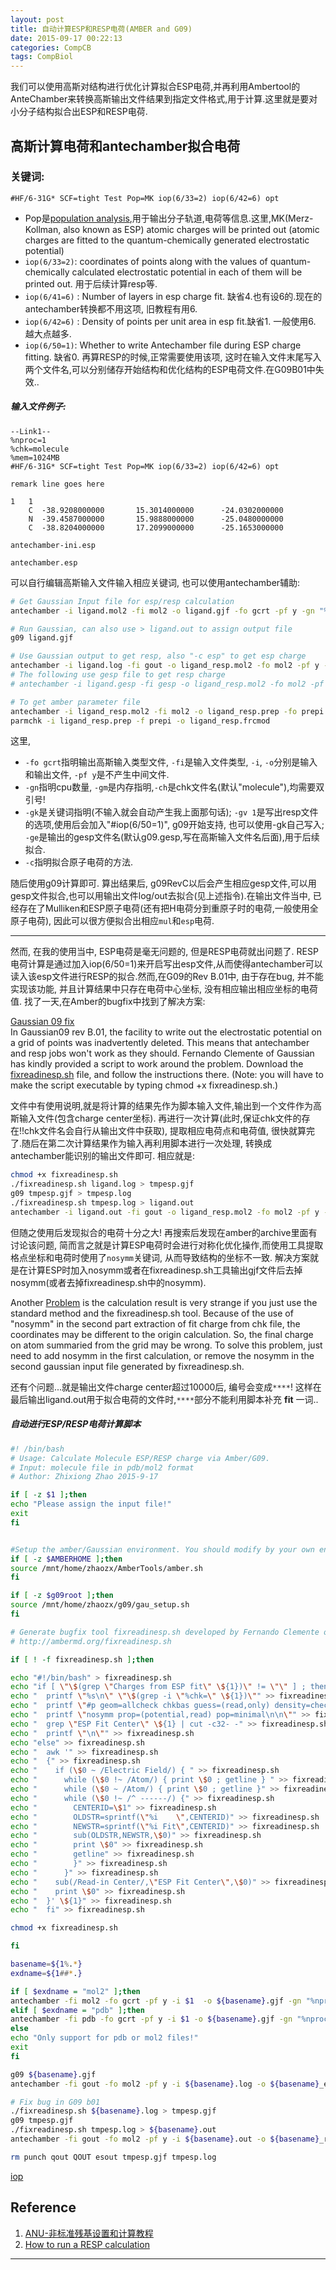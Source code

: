 ```yaml
---
layout: post
title: 自动计算ESP和RESP电荷(AMBER and G09)
date: 2015-09-17 00:22:13
categories: CompCB
tags: CompBiol
---
```


我们可以使用高斯对结构进行优化计算拟合ESP电荷,并再利用Ambertool的AnteChamber来转换高斯输出文件结果到指定文件格式,用于计算.这里就是要对小分子结构拟合出ESP和RESP电荷.

## 高斯计算电荷和antechamber拟合电荷

### 关键词: 

`#HF/6-31G* SCF=tight Test Pop=MK iop(6/33=2) iop(6/42=6) opt`

- Pop是[population analysis](http://www.gaussian.com/g_tech/g_ur/k_population.htm),用于输出分子轨道,电荷等信息.这里,MK(Merz-Kollman, also known as ESP) atomic charges will be printed out (atomic charges are fitted to the quantum-chemically generated electrostatic potential)
- `iop(6/33=2)`: coordinates of points along with the values of quantum-chemically calculated electrostatic potential in each of them will be printed out. 用于后续计算resp等.
- `iop(6/41=6)` : Number of layers in esp charge fit. 缺省4.也有设6的.现在的antechamber转换都不用这项, 旧教程有用6.
- `iop(6/42=6)` : Density of points per unit area in esp fit.缺省1. 一般使用6. 越大点越多.
- `iop(6/50=1)`: Whether to write Antechamber file during ESP charge fitting. 缺省0. 再算RESP的时候,正常需要使用该项, 这时在输入文件末尾写入两个文件名,可以分别储存开始结构和优化结构的ESP电荷文件.在G09B01中失效..

##### 输入文件例子:

~~~
--Link1--
%nproc=1
%chk=molecule
%mem=1024MB
#HF/6-31G* SCF=tight Test Pop=MK iop(6/33=2) iop(6/42=6) opt

remark line goes here

1   1
    C  -38.9208000000       15.3014000000      -24.0302000000   
    N  -39.4587000000       15.9888000000      -25.0480000000     
    C  -38.8204000000       17.2099000000      -25.1653000000     

antechamber-ini.esp 

antechamber.esp 

~~~

可以自行编辑高斯输入文件输入相应关键词, 也可以使用antechamber辅助: 

~~~bash
# Get Gaussian Input file for esp/resp calculation
antechamber -i ligand.mol2 -fi mol2 -o ligand.gjf -fo gcrt -pf y -gn "%nproc=8" -gm "%mem=1000MB" -ch "ligand" -gk "#HF/6-31G* SCF=tight Test Pop=MK iop(6/33=2, 6/42=6) opt" -ge ligand.gesp -gv 1

# Run Gaussian, can also use > ligand.out to assign output file
g09 ligand.gjf

# Use Gaussian output to get resp, also "-c esp" to get esp charge
antechamber -i ligand.log -fi gout -o ligand_resp.mol2 -fo mol2 -pf y -c resp
# The following use gesp file to get resp charge
# antechamber -i ligand.gesp -fi gesp -o ligand_resp.mol2 -fo mol2 -pf y -c resp

# To get amber parameter file
antechamber -i ligand_resp.mol2 -fi mol2 -o ligand_resp.prep -fo prepi
parmchk -i ligand_resp.prep -f prepi -o ligand_resp.frcmod
~~~

这里, 

- `-fo gcrt`指明输出高斯输入类型文件, `-fi`是输入文件类型, `-i`, `-o`分别是输入和输出文件, `-pf y`是不产生中间文件.
- `-gn`指明cpu数量, `-gm`是内存指明,`-ch`是chk文件名(默认"molecule"),均需要双引号!
- `-gk`是关键词指明(不输入就会自动产生我上面那句话); `-gv 1`是写出resp文件的选项,使用后会加入"#iop(6/50=1)", g09开始支持, 也可以使用-gk自己写入; `-ge`是输出的gesp文件名(默认g09.gesp,写在高斯输入文件名后面),用于后续拟合. 
- `-c`指明拟合原子电荷的方法.

随后使用g09计算即可. 算出结果后, g09RevC以后会产生相应gesp文件,可以用gesp文件拟合,也可以用输出文件log/out去拟合(见上述指令).在输出文件当中, 已经存在了Mulliken和ESP原子电荷(还有把H电荷分到重原子时的电荷,一般使用全原子电荷), 因此可以很方便拟合出相应`mul`和`esp`电荷.

------

然而, 在我的使用当中, ESP电荷是毫无问题的, 但是RESP电荷就出问题了. RESP电荷计算是通过加入iop(6/50=1)来开启写出esp文件,从而使得antechamber可以读入该esp文件进行RESP的拟合.然而,在G09的Rev B.01中, 由于存在bug, 并不能实现该功能, 并且计算结果中只存在电荷中心坐标, 没有相应输出相应坐标的电荷值. 找了一天,在Amber的bugfix中找到了解决方案: 

[Gaussian 09 fix](http://ambermd.org/bugfixesat.html)  
In Gaussian09 rev B.01, the facility to write out the electrostatic potential on a grid of points was inadvertently deleted. This means that antechamber and resp jobs won't work as they should. Fernando Clemente of Gaussian has kindly provided a script to work around the problem. Download the [fixreadinesp.sh](http://ambermd.org/fixreadinesp.sh) file, and follow the instructions there. (Note: you will have to make the script executable by typing chmod +x fixreadinesp.sh.)

文件中有使用说明,就是将计算的结果先作为脚本输入文件,输出到一个文件作为高斯输入文件(包含charge center坐标). 再进行一次计算(此时,保证chk文件的存在!!chk文件名会自行从输出文件中获取), 提取相应电荷点和电荷值, 很快就算完了.随后在第二次计算结果作为输入再利用脚本进行一次处理, 转换成antechamber能识别的输出文件即可. 相应就是:

~~~bash
chmod +x fixreadinesp.sh
./fixreadinesp.sh ligand.log > tmpesp.gjf
g09 tmpesp.gjf > tmpesp.log
./fixreadinesp.sh tmpesp.log > ligand.out 
antechamber -i ligand.out -fi gout -o ligand_resp.mol2 -fo mol2 -pf y -c resp
~~~

但随之使用后发现拟合的电荷十分之大! 再搜索后发现在amber的archive里面有讨论该问题, 简而言之就是计算ESP电荷时会进行对称化优化操作,而使用工具提取格点坐标和电荷时使用了`nosymm`关键词, 从而导致结构的坐标不一致. 解决方案就是在计算ESP时加入nosymm或者在fixreadinesp.sh工具输出gjf文件后去掉nosymm(或者去掉fixreadinesp.sh中的nosymm).

Another [Problem](http://archive.ambermd.org/201108/0726.html) is the calculation result is very strange if you just use the standard method and the fixreadinesp.sh tool. Because of the use of "nosymm" in the second part extraction of fit charge from chk file, the coordinates may be different to the origin calculation. So, the final charge on atom summaried from the grid may be wrong. To solve this problem, just need to add nosymm in the first calculation, or remove the nosymm in the second gaussian input file generated by fixreadinesp.sh.

还有个问题...就是输出文件charge center超过10000后, 编号会变成`****`! 这样在最后输出ligand.out用于拟合电荷的文件时,`****`部分不能利用脚本补充 **fit** 一词..

##### 自动进行ESP/RESP电荷计算脚本

~~~bash
#! /bin/bash
# Usage: Calculate Molecule ESP/RESP charge via Amber/G09.
# Input: molecule file in pdb/mol2 format
# Author: Zhixiong Zhao 2015-9-17

if [ -z $1 ];then
echo "Please assign the input file!"
exit
fi


#Setup the amber/Gaussian environment. You should modify by your own environment
if [ -z $AMBERHOME ];then
source /mnt/home/zhaozx/AmberTools/amber.sh
fi

if [ -z $g09root ];then
source /mnt/home/zhaozx/g09/gau_setup.sh
fi

# Generate bugfix tool fixreadinesp.sh developed by Fernando Clemente of Gaussian
# http://ambermd.org/fixreadinesp.sh

if [ ! -f fixreadinesp.sh ];then

echo "#!/bin/bash" > fixreadinesp.sh
echo "if [ \"\$(grep \"Charges from ESP fit\" \${1})\" != \"\" ] ; then" >> fixreadinesp.sh
echo "  printf \"%s\n\" \"\$(grep -i \"%chk=\" \${1})\"" >> fixreadinesp.sh
echo "  printf \"#p geom=allcheck chkbas guess=(read,only) density=check\n\"" >> fixreadinesp.sh
echo "  printf \"nosymm prop=(potential,read) pop=minimal\n\n\"" >> fixreadinesp.sh
echo "  grep \"ESP Fit Center\" \${1} | cut -c32- -" >> fixreadinesp.sh
echo "  printf \"\n\"" >> fixreadinesp.sh
echo "else" >> fixreadinesp.sh
echo "  awk '" >> fixreadinesp.sh
echo "  {" >> fixreadinesp.sh
echo "    if (\$0 ~ /Electric Field/) { " >> fixreadinesp.sh
echo "      while (\$0 !~ /Atom/) { print \$0 ; getline } " >> fixreadinesp.sh
echo "      while (\$0 ~ /Atom/) { print \$0 ; getline }" >> fixreadinesp.sh
echo "      while (\$0 !~ /^ ------/) {" >> fixreadinesp.sh
echo "        CENTERID=\$1" >> fixreadinesp.sh
echo "        OLDSTR=sprintf(\"%i    \",CENTERID)" >> fixreadinesp.sh
echo "        NEWSTR=sprintf(\"%i Fit\",CENTERID)" >> fixreadinesp.sh
echo "        sub(OLDSTR,NEWSTR,\$0)" >> fixreadinesp.sh
echo "        print \$0" >> fixreadinesp.sh
echo "        getline" >> fixreadinesp.sh
echo "        }" >> fixreadinesp.sh
echo "      }" >> fixreadinesp.sh
echo "    sub(/Read-in Center/,\"ESP Fit Center\",\$0)" >> fixreadinesp.sh
echo "    print \$0" >> fixreadinesp.sh
echo "  }' \${1}" >> fixreadinesp.sh
echo "  fi" >> fixreadinesp.sh

chmod +x fixreadinesp.sh

fi

basename=${1%.*}
exdname=${1##*.}

if [ $exdname = "mol2" ];then
antechamber -fi mol2 -fo gcrt -pf y -i $1  -o ${basename}.gjf -gn "%nproc=8" -gm "%mem=1000MB" -gk "#HF/6-31G* SCF=tight Test Pop=MK iop(6/33=2) iop(6/42=6) opt nosymm" -ch "${basename}"
elif [ $exdname = "pdb" ];then
antechamber -fi pdb -fo gcrt -pf y -i $1 -o ${basename}.gjf -gn "%nproc=8" -gm "%mem=1000MB" -gk "#HF/6-31G* SCF=tight Test Pop=MK iop(6/33=2) iop(6/42=6) opt nosymm" -ch "${basename}"
else
echo "Only support for pdb or mol2 files!"
exit
fi

g09 ${basename}.gjf
antechamber -fi gout -fo mol2 -pf y -i ${basename}.log -o ${basename}_esp.mol2 -c esp

# Fix bug in G09 b01
./fixreadinesp.sh ${basename}.log > tmpesp.gjf
g09 tmpesp.gjf
./fixreadinesp.sh tmpesp.log > ${basename}.out
antechamber -fi gout -fo mol2 -pf y -i ${basename}.out -o ${basename}_resp.mol2 -c resp

rm punch qout QOUT esout tmpesp.gjf tmpesp.log
~~~


[iop](http://www.gaussian.com/g_tech/g_iops/iops2.pdf)

## Reference

1. [ANU-非标准残基设置和计算教程](http://sf.anu.edu.au/collaborations/amber_on_fujitsu/amber-12/tutorial/nonstandard-setup/index.html)
2. [How to run a RESP calculation](http://www.teokem.lu.se/~ulf/Methods/resp.html)

------

